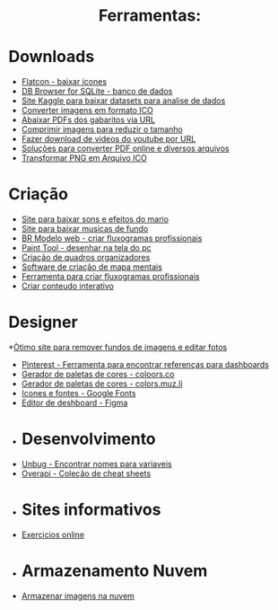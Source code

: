 <h1 align="center"> Ferramentas: </h1>

# Downloads
* [Flatcon - baixar icones](https://www.flaticon.com/)
* [DB Browser for SQLite - banco de dados](https://sqlitebrowser.org/)
* [Site Kaggle para baixar datasets para analise de dados](https://www.kaggle.com/)
* [Converter imagens em formato ICO](https://www.icoconverter.com/)
* [Abaixar PDFs dos gabaritos via URL](https://pdfmyurl.com/)
* [Comprimir imagens para reduzir o tamanho](https://www.iloveimg.com/pt/comprimir-imagem)
* [Fazer download de videos do youtube por URL](https://myconverters.com/pt/youtube-downloader/)
* [Soluções para converter PDF online e diversos arquivos](https://www.hipdf.com/pt/)
* [Transformar PNG em Arquivo ICO](https://www.hipdf.com/pt/png-para-ico#:~:text=Como%20se%20converte%20um%20PNG%20para%20ICO.%20Clique,criado%20um%20novo%20%C3%ADcone%20da%20ICO.%20Servidores%20seguros)
# Criação
* [Site para baixar sons e efeitos do mario](https://themushroomkingdom.net/)
* [Site para baixar musicas de fundo](https://freemusicarchive.org/home)
* [BR Modelo web - criar fluxogramas profissionais](https://app.brmodeloweb.com/)
* [Paint Tool - desenhar na tela do pc](https://chrome.google.com/webstore/detail/paint-tool-marker-for-chr/nadohmjilefnhjobhhlnnddplaklmnnp?hl=pt-BR)
* [Criação de quadros organizadores](https://trello.com)
* [Software de criação de mapa mentais](https://www.mindmeister.com/pt/mm/signup/basic?return_to=https%3A%2F%2Fwww.mindmeister.com%2Fpt%2Fmaps%2Fdashboard)
* [Ferramenta para criar fluxogramas profissionais](https://lucid.app/lucidchart/9418822c-84c4-4af9-a235-6639a5e294d6/edit?page=0_0&invitationId=inv_fa502a9f-0bc3-461d-92bb-de8ebabd6077#)
* [Criar conteudo interativo](https://genial.ly/pt-br/)
# Designer
*[Òtimo site para remover fundos de imagens e editar fotos](https://app.photoroom.com/create)
* [Pinterest - Ferramenta para encontrar referenças para dashboards](https://br.pinterest.com/)
* [Gerador de paletas de cores - coloors.co](https://coolors.co/)
* [Gerador de paletas de cores - colors.muz.li](https://colors.muz.li/)
* [Icones e fontes - Google Fonts](https://fonts.google.com/icons)
* [Editor de deshboard - Figma](https://www.figma.com/files/project/65015516/Team-project?fuid=1144774184625738251)
* # Desenvolvimento
* [Unbug - Encontrar nomes para variaveis](https://unbug.github.io/codelf/)
* [Overapi - Coleção de cheat sheets](https://overapi.com/)
* # Sites informativos
* [Exercicios online](https://onlinejudge.org/)
* # Armazenamento Nuvem
* [Armazenar imagens na nuvem](https://imgur.com/upload)
